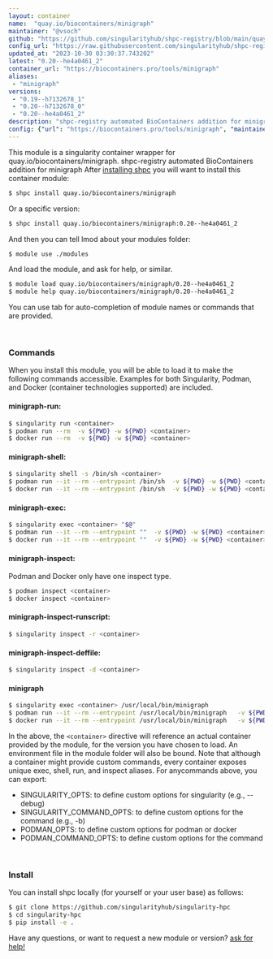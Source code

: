 ```yaml
---
layout: container
name:  "quay.io/biocontainers/minigraph"
maintainer: "@vsoch"
github: "https://github.com/singularityhub/shpc-registry/blob/main/quay.io/biocontainers/minigraph/container.yaml"
config_url: "https://raw.githubusercontent.com/singularityhub/shpc-registry/main/quay.io/biocontainers/minigraph/container.yaml"
updated_at: "2023-10-30 03:30:37.743202"
latest: "0.20--he4a0461_2"
container_url: "https://biocontainers.pro/tools/minigraph"
aliases:
 - "minigraph"
versions:
 - "0.19--h7132678_1"
 - "0.20--h7132678_0"
 - "0.20--he4a0461_2"
description: "shpc-registry automated BioContainers addition for minigraph"
config: {"url": "https://biocontainers.pro/tools/minigraph", "maintainer": "@vsoch", "description": "shpc-registry automated BioContainers addition for minigraph", "latest": {"0.20--he4a0461_2": "sha256:530228e3e79a97454e1d852e5b866353d6a8148dc8cd2ba08c7ebc01f2d04f63"}, "tags": {"0.19--h7132678_1": "sha256:724ed20de63a1b0e6ce756719edcf53c0df06885a640101cdd6fd5769e8d6a88", "0.20--h7132678_0": "sha256:e41e5ae2793d0b47165223220e06567566860e01b795900356a2513e5ff48e1d", "0.20--he4a0461_2": "sha256:530228e3e79a97454e1d852e5b866353d6a8148dc8cd2ba08c7ebc01f2d04f63"}, "docker": "quay.io/biocontainers/minigraph", "aliases": {"minigraph": "/usr/local/bin/minigraph"}}
---
```


This module is a singularity container wrapper for quay.io/biocontainers/minigraph.
shpc-registry automated BioContainers addition for minigraph
After [installing shpc](#install) you will want to install this container module:


```bash
$ shpc install quay.io/biocontainers/minigraph
```

Or a specific version:

```bash
$ shpc install quay.io/biocontainers/minigraph:0.20--he4a0461_2
```

And then you can tell lmod about your modules folder:

```bash
$ module use ./modules
```

And load the module, and ask for help, or similar.

```bash
$ module load quay.io/biocontainers/minigraph/0.20--he4a0461_2
$ module help quay.io/biocontainers/minigraph/0.20--he4a0461_2
```

You can use tab for auto-completion of module names or commands that are provided.

<br>

### Commands

When you install this module, you will be able to load it to make the following commands accessible.
Examples for both Singularity, Podman, and Docker (container technologies supported) are included.

#### minigraph-run:

```bash
$ singularity run <container>
$ podman run --rm  -v ${PWD} -w ${PWD} <container>
$ docker run --rm  -v ${PWD} -w ${PWD} <container>
```

#### minigraph-shell:

```bash
$ singularity shell -s /bin/sh <container>
$ podman run --it --rm --entrypoint /bin/sh  -v ${PWD} -w ${PWD} <container>
$ docker run --it --rm --entrypoint /bin/sh  -v ${PWD} -w ${PWD} <container>
```

#### minigraph-exec:

```bash
$ singularity exec <container> "$@"
$ podman run --it --rm --entrypoint ""  -v ${PWD} -w ${PWD} <container> "$@"
$ docker run --it --rm --entrypoint ""  -v ${PWD} -w ${PWD} <container> "$@"
```

#### minigraph-inspect:

Podman and Docker only have one inspect type.

```bash
$ podman inspect <container>
$ docker inspect <container>
```

#### minigraph-inspect-runscript:

```bash
$ singularity inspect -r <container>
```

#### minigraph-inspect-deffile:

```bash
$ singularity inspect -d <container>
```


#### minigraph

```bash
$ singularity exec <container> /usr/local/bin/minigraph
$ podman run --it --rm --entrypoint /usr/local/bin/minigraph   -v ${PWD} -w ${PWD} <container> -c " $@"
$ docker run --it --rm --entrypoint /usr/local/bin/minigraph   -v ${PWD} -w ${PWD} <container> -c " $@"
```



In the above, the `<container>` directive will reference an actual container provided
by the module, for the version you have chosen to load. An environment file in the
module folder will also be bound. Note that although a container
might provide custom commands, every container exposes unique exec, shell, run, and
inspect aliases. For anycommands above, you can export:

 - SINGULARITY_OPTS: to define custom options for singularity (e.g., --debug)
 - SINGULARITY_COMMAND_OPTS: to define custom options for the command (e.g., -b)
 - PODMAN_OPTS: to define custom options for podman or docker
 - PODMAN_COMMAND_OPTS: to define custom options for the command

<br>

### Install

You can install shpc locally (for yourself or your user base) as follows:

```bash
$ git clone https://github.com/singularityhub/singularity-hpc
$ cd singularity-hpc
$ pip install -e .
```

Have any questions, or want to request a new module or version? [ask for help!](https://github.com/singularityhub/singularity-hpc/issues)